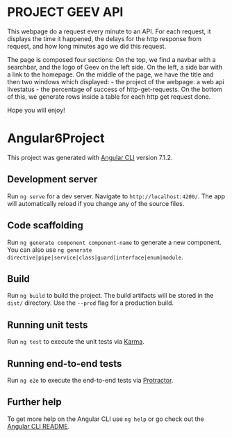 # PROJECT GEEV API 
This webpage do a request every minute to an API.
For each request, it displays the time it happened, the delays for the http response from request, and how long minutes ago we did this request.

The page is composed four sections:
On the top, we find a navbar with a searchbar, and the logo of Geev on the left side.
On the left, a side bar with a link to the homepage.
On the middle of the page, we have the title and then two windows which displayed:
    - the project of the webpage: a web api livestatus
    - the percentage of success of http-get-requests.
On the bottom of this, we generate rows inside a table for each http get request done.

Hope you will enjoy!

# Angular6Project

This project was generated with [Angular CLI](https://github.com/angular/angular-cli) version 7.1.2.

## Development server

Run `ng serve` for a dev server. Navigate to `http://localhost:4200/`. The app will automatically reload if you change any of the source files.

## Code scaffolding

Run `ng generate component component-name` to generate a new component. You can also use `ng generate directive|pipe|service|class|guard|interface|enum|module`.

## Build

Run `ng build` to build the project. The build artifacts will be stored in the `dist/` directory. Use the `--prod` flag for a production build.

## Running unit tests

Run `ng test` to execute the unit tests via [Karma](https://karma-runner.github.io).

## Running end-to-end tests

Run `ng e2e` to execute the end-to-end tests via [Protractor](http://www.protractortest.org/).

## Further help

To get more help on the Angular CLI use `ng help` or go check out the [Angular CLI README](https://github.com/angular/angular-cli/blob/master/README.md).
